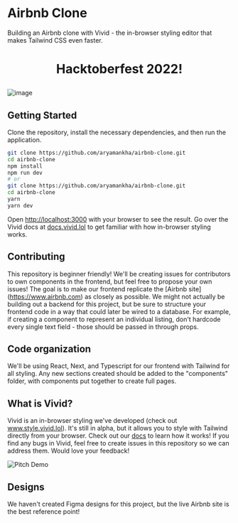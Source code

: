 # Airbnb Clone

Building an Airbnb clone with Vivid - the in-browser styling editor that makes Tailwind CSS even faster. 

<h1>
  <p align="center" ><b>
   Hacktoberfest 2022!
    </b> </p>
</h1>

![image](https://user-images.githubusercontent.com/75615789/192692200-a4155b0d-bdc3-4a05-9747-ea7d2d6f665b.png)

## Getting Started

Clone the repository, install the necessary dependencies, and then run the application.

```bash
git clone https://github.com/aryamankha/airbnb-clone.git
cd airbnb-clone
npm install
npm run dev
# or
git clone https://github.com/aryamankha/airbnb-clone.git
cd airbnb-clone
yarn
yarn dev
```

Open [http://localhost:3000](http://localhost:3000) with your browser to see the result. Go over the Vivid docs at [docs.vivid.lol](https://docs.vivid.lol) to get familiar with how in-browser styling works.

## Contributing

This repository is beginner friendly! We'll be creating issues for contributors to own components in the frontend, but feel free to propose your own issues! The goal is to make our frontend replicate the [Airbnb site] (https://www.airbnb.com) as closely as possible. We might not actually be building out a backend for this project, but be sure to structure your frontend code in a way that could later be wired to a database. For example, if creating a component to represent an individual listing, don't hardcode every single text field - those should be passed in through props. 

## Code organization

We'll be using React, Next, and Typescript for our frontend with Tailwind for all styling. Any new sections created should be added to the "components" folder, with components put together to create full pages.

## What is Vivid?

Vivid is an in-browser styling we've developed (check out www.style.vivid.lol). It's still in alpha, but it allows you to style with Tailwind directly from your browser. Check out our [docs](https://docs.vivid.lol) to learn how it works! If you find any bugs in Vivid, feel free to create issues in this repository so we can address them. Would love your feedback!

![Pitch Demo](https://user-images.githubusercontent.com/62365335/195212355-23c3f95f-4eb0-4ee0-ad27-481284eb946c.gif)

## Designs

We haven't created Figma designs for this project, but the live Airbnb site is the best reference point!
